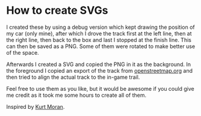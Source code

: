 # How to create SVGs

I created these by using a debug version which kept drawing the position of my car
(only mine), after which I drove the track first at the left line, then at the right
line, then back to the box and last I stopped at the finish line. This can then be
saved as a PNG. Some of them were rotated to make better use of the space.

Afterwards I created a SVG and copied the PNG in it as the background. In the foreground
I copied an export of the track from [openstreetmap.org](https://www.openstreetmap.org) 
and then tried to align the actual track to the in-game trail.

Feel free to use them as you like, but it would be awesome if you could give me credit
as it took me some hours to create all of them.

Inspired by [Kurt Moran](https://www.youtube.com/watch?v=j88dXY5oRGg).
